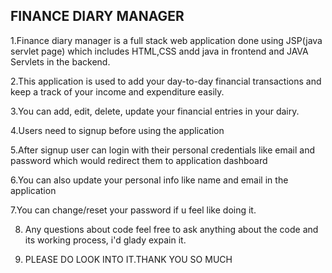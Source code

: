 FINANCE DIARY MANAGER
---------------------

1.Finance diary manager is a full stack web application done using JSP(java servlet page) which includes HTML,CSS andd java in frontend and JAVA Servlets in the backend.

2.This application is used to add your day-to-day financial transactions and keep a track of your income and expenditure easily.

3.You can add, edit, delete, update your financial entries in your dairy.

4.Users need to signup before using the application

5.After signup user can login with their personal credentials like email and password which would redirect them to application dashboard

6.You can also update your personal info like name and email in the application

7.You can change/reset your password if u feel like doing it.

8. Any questions about code feel free to ask anything about the code and its working process, i'd glady expain it.

9. PLEASE DO LOOK INTO IT.THANK YOU SO MUCH
